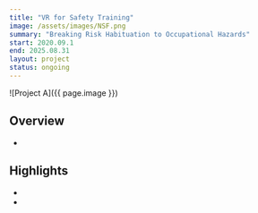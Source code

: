 ```yaml
---
title: "VR for Safety Training"
image: /assets/images/NSF.png
summary: "Breaking Risk Habituation to Occupational Hazards"
start: 2020.09.1
end: 2025.08.31
layout: project
status: ongoing
---
```


![Project A]({{ page.image }})

## Overview

- 

## Highlights

- 
- 
